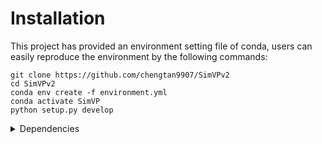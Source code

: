 # Installation

This project has provided an environment setting file of conda, users can easily reproduce the environment by the following commands:
```shell
git clone https://github.com/chengtan9907/SimVPv2
cd SimVPv2
conda env create -f environment.yml
conda activate SimVP
python setup.py develop
```

<details close>
<summary>Dependencies</summary>

* argparse
* numpy
* hickle
* scikit-image=0.16.2
* torch
* timm
* tqdm
</details>
